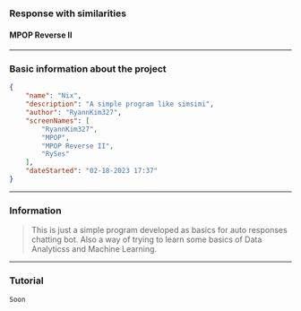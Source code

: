 ### Response with similarities
#### MPOP Reverse II
---
### Basic information about the project
```JSON
{
	"name": "Nix",
	"description": "A simple program like simsimi",
	"author": "RyannKim327",
	"screenNames": [
		"RyannKim327",
		"MPOP",
		"MPOP Reverse II",
		"RySes"
	],
	"dateStarted": "02-18-2023 17:37"
}
```
---
### Information
> This is just a simple program developed as basics for auto responses chatting bot. Also a way of trying to learn some basics of Data Analyticss and Machine Learning.
---
### Tutorial
`Soon`